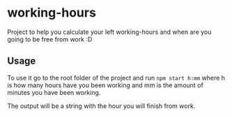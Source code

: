 # working-hours
Project to help you calculate your left working-hours and when are you going to be free from work :D

## Usage

To use it go to the root folder of the project and run `npm start h:mm` where h is how many hours have you been working and mm is the amount of minutes you have been working.

The output will be a string with the hour you will finish from work.
